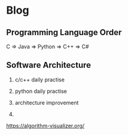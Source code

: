 # Blog

## Programming Language Order


C => Java => Python => C++ => C#

## Software Architecture



1. c/c++ daily practise

2. python daily practise

3. architecture improvement

4. 

https://algorithm-visualizer.org/
